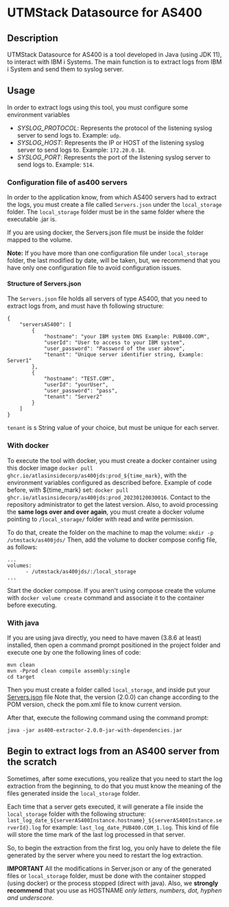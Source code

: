# UTMStack Datasource for AS400
## Description
UTMStack Datasource for AS400 is a tool developed in Java (using JDK 11), to interact with IBM i Systems.
The main function is to extract logs from IBM i System and send them to syslog server.

## Usage
In order to extract logs using this tool, you must configure some environment variables 

- _SYSLOG_PROTOCOL_: Represents the protocol of the listening syslog server to send logs to. Example: `udp`.
- _SYSLOG_HOST_: Represents the IP or HOST of the listening syslog server to send logs to. Example: `172.20.0.18`.
- _SYSLOG_PORT_: Represents the port of the listening syslog server to send logs to. Example: `514`.

### Configuration file of as400 servers
In order to the application know, from which AS400 servers had to extract the logs, you must create a file called
`Servers.json` under the `local_storage` folder. The `local_storage` folder
must be in the same folder where the executable .jar is.

If you are using docker, the Servers.json file must be inside the folder mapped to the volume.

**Note:** If you have more than one configuration file under `local_storage` folder, the last modified by date, will be taken,
but, we recommend that you have only one configuration file to avoid configuration issues.

#### Structure of Servers.json
The `Servers.json` file holds all servers of type AS400, that you need to extract logs from, and must have
th following structure:

~~~
{
    "serversAS400": [
        {
            "hostname": "your IBM system DNS Example: PUB400.COM",
            "userId": "User to access to your IBM system",
            "user_password": "Password of the user above",
            "tenant": "Unique server identifier string, Example: Server1"
        },
        {
            "hostname": "TEST.COM",
            "userId": "yourUser",
            "user_password": "pass",
            "tenant": "Server2"
        }
    ]
}
~~~
`tenant` is s String value of your choice, but must be unique for each server.

### With docker
To execute the tool with docker, you must create a docker container using this docker image `docker pull ghcr.io/atlasinsidecorp/as400jds:prod_${time_mark}`, 
with the environment variables configured as described before.
Example of code before, with ${time_mark} set:
`docker pull ghcr.io/atlasinsidecorp/as400jds:prod_20230120030016`. Contact to the repository administrator to get the latest version.
Also, to avoid processing the **same logs over and over again**, you must create a docker volume pointing to
`/local_storage/` folder with read and write permission.

To do that, create the folder on the machine to map the volume: `mkdir -p /utmstack/as400jds/`
Then, add the volume to docker compose config file, as follows:
~~~
...
volumes:
      - /utmstack/as400jds/:/local_storage
...
~~~
Start the docker compose.
If you aren't using compose create the volume with `docker volume create` command and associate it to the container before executing.

### With java
If you are using java directly, you need to have maven (3.8.6 at least) installed, then open a command prompt positioned in the project 
folder and execute one by one the following lines of code:
~~~
mvn clean
mvn -Pprod clean compile assembly:single
cd target
~~~
Then you must create a folder called `local_storage`, and inside put your [Servers.json](#configuration-file-of-as400-servers) file
Note that, the version (2.0.0) can change according to the POM version, check the 
pom.xml file to know current version.

After that, execute the following command using the command prompt:
~~~
java -jar as400-extractor-2.0.0-jar-with-dependencies.jar
~~~

## Begin to extract logs from an AS400 server from the scratch
Sometimes, after some executions, you realize that you need to start the log extraction from the beginning, to do that
you must know the meaning of the files generated inside the `local_storage` folder.

Each time that a server gets executed, it will generate a file inside the `local_storage` folder with the following structure:
`last_log_date_${serverAS400Instance.hostname}_${serverAS400Instance.serverId}.log` for example: `last_log_date_PUB400.COM_1.log`. This kind of file
will store the time mark of the last log processed in that server.

So, to begin the extraction from the first log, you only have to delete the file generated by the server where you need to restart the log extraction.

**IMPORTANT**
All the modifications in Server.json or any of the generated files or `local_storage` folder, must be done with the container stopped (using docker)
or the process stopped (direct with java). Also, we **strongly recommend** that you use as HOSTNAME _only letters, numbers, dot, hyphen and underscore._ 